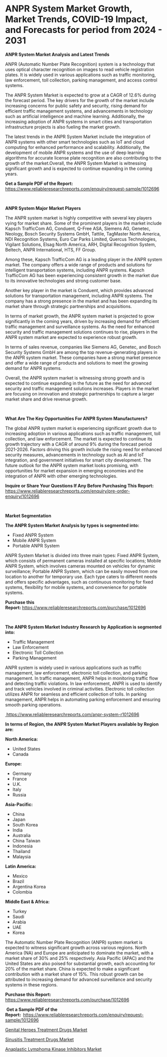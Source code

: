 <p><h1>ANPR System Market Growth, Market Trends, COVID-19 Impact, and Forecasts for period from 2024 - 2031</h1></p><p><strong>ANPR System Market Analysis and Latest Trends</strong></p>
<p><p>ANPR (Automatic Number Plate Recognition) system is a technology that uses optical character recognition on images to read vehicle registration plates. It is widely used in various applications such as traffic monitoring, law enforcement, toll collection, parking management, and access control systems.</p><p>The ANPR System Market is expected to grow at a CAGR of 12.6% during the forecast period. The key drivers for the growth of the market include increasing concerns for public safety and security, rising demand for efficient traffic management systems, and advancements in technology such as artificial intelligence and machine learning. Additionally, the increasing adoption of ANPR systems in smart cities and transportation infrastructure projects is also fueling the market growth.</p><p>The latest trends in the ANPR System Market include the integration of ANPR systems with other smart technologies such as IoT and cloud computing for enhanced performance and scalability. Additionally, the development of mobile ANPR systems and the use of deep learning algorithms for accurate license plate recognition are also contributing to the growth of the market.Overall, the ANPR System Market is witnessing significant growth and is expected to continue expanding in the coming years.</p></p>
<p><strong>Get a Sample PDF of the Report:&nbsp;</strong> <a href="https://www.reliableresearchreports.com/enquiry/request-sample/1012696">https://www.reliableresearchreports.com/enquiry/request-sample/1012696</a></p>
<p>&nbsp;</p>
<p><strong>ANPR System Major Market Players</strong></p>
<p><p>The ANPR system market is highly competitive with several key players vying for market share. Some of the prominent players in the market include Kapsch TrafficCom AG, Conduent, Q-Free ASA, Siemens AG, Genetec, Neology, Bosch Security Systems GmbH, Tattile, TagMaster North America, NDI Recognition Systems, Euro Car Parks Limited, Quercus Technologies, Vigilant Solutions, Elsag North America, ARH, Digital Recognition System, Beltech, ANPR International, HTS, FF Group.</p><p>Among these, Kapsch TrafficCom AG is a leading player in the ANPR system market. The company offers a wide range of products and solutions for intelligent transportation systems, including ANPR systems. Kapsch TrafficCom AG has been experiencing consistent growth in the market due to its innovative technologies and strong customer base.</p><p>Another key player in the market is Conduent, which provides advanced solutions for transportation management, including ANPR systems. The company has a strong presence in the market and has been expanding its market share through strategic partnerships and acquisitions.</p><p>In terms of market growth, the ANPR system market is projected to grow significantly in the coming years, driven by increasing demand for efficient traffic management and surveillance systems. As the need for enhanced security and traffic management solutions continues to rise, players in the ANPR system market are expected to experience robust growth.</p><p>In terms of sales revenue, companies like Siemens AG, Genetec, and Bosch Security Systems GmbH are among the top revenue-generating players in the ANPR system market. These companies have a strong market presence and offer a wide range of products and solutions to meet the growing demand for ANPR systems.</p><p>Overall, the ANPR system market is witnessing strong growth and is expected to continue expanding in the future as the need for advanced security and traffic management solutions increases. Players in the market are focusing on innovation and strategic partnerships to capture a larger market share and drive revenue growth.</p></p>
<p>&nbsp;</p>
<p><strong>What Are The Key Opportunities For ANPR System Manufacturers?</strong></p>
<p><p>The global ANPR system market is experiencing significant growth due to increasing adoption in various applications such as traffic management, toll collection, and law enforcement. The market is expected to continue its growth trajectory with a CAGR of around 9% during the forecast period 2021-2026. Factors driving this growth include the rising need for enhanced security measures, advancements in technology such as AI and IoT integration, and government initiatives for smart city development. The future outlook for the ANPR system market looks promising, with opportunities for market expansion in emerging economies and the integration of ANPR with other emerging technologies.</p></p>
<p><strong>Inquire or Share Your Questions If Any Before Purchasing This Report:</strong> <a href="https://www.reliableresearchreports.com/enquiry/pre-order-enquiry/1012696">https://www.reliableresearchreports.com/enquiry/pre-order-enquiry/1012696</a></p>
<p>&nbsp;</p>
<p><strong>Market Segmentation</strong></p>
<p><strong>The ANPR System Market Analysis by types is segmented into:</strong></p>
<p><ul><li>Fixed ANPR System</li><li>Mobile ANPR System</li><li>Portable ANPR System</li></ul></p>
<p><p>ANPR System Market is divided into three main types: Fixed ANPR System, which consists of permanent cameras installed at specific locations; Mobile ANPR System, which involves cameras mounted on vehicles for dynamic surveillance; Portable ANPR System, which can be easily moved from one location to another for temporary use. Each type caters to different needs and offers specific advantages, such as continuous monitoring for fixed systems, flexibility for mobile systems, and convenience for portable systems.</p></p>
<p><strong>Purchase this Report:&nbsp;</strong><a href="https://www.reliableresearchreports.com/purchase/1012696">https://www.reliableresearchreports.com/purchase/1012696</a></p>
<p>&nbsp;</p>
<p><strong>The ANPR System Market Industry Research by Application is segmented into:</strong></p>
<p><ul><li>Traffic Management</li><li>Law Enforcement</li><li>Electronic Toll Collection</li><li>Parking Management</li></ul></p>
<p><p>ANPR system is widely used in various applications such as traffic management, law enforcement, electronic toll collection, and parking management. In traffic management, ANPR helps in monitoring traffic flow and detecting traffic violations. In law enforcement, ANPR is used to identify and track vehicles involved in criminal activities. Electronic toll collection utilizes ANPR for seamless and efficient collection of tolls. In parking management, ANPR helps in automating parking enforcement and ensuring smooth parking operations.</p></p>
<p><a href="https://www.reliableresearchreports.com/anpr-system-r1012696">&nbsp;https://www.reliableresearchreports.com/anpr-system-r1012696</a></p>
<p><strong>In terms of Region, the ANPR System Market Players available by Region are:</strong></p>
<p>
    <p> <strong> North America: </strong>
        <ul>
            <li>United States</li>
            <li>Canada</li>
        </ul>
        </p> 
    <p> <strong> Europe: </strong>
        <ul>
            <li>Germany</li>
            <li>France</li>
            <li>U.K.</li>
            <li>Italy</li>
            <li>Russia</li>
        </ul>
        </p> 
    <p> <strong> Asia-Pacific: </strong>
        <ul>
            <li>China</li>
            <li>Japan</li>
            <li>South Korea</li>
            <li>India</li>
            <li>Australia</li>
            <li>China Taiwan</li>
            <li>Indonesia</li>
            <li>Thailand</li>
            <li>Malaysia</li>
        </ul>
        </p> 
    <p> <strong> Latin America: </strong>
        <ul>
            <li>Mexico</li>
            <li>Brazil</li>
            <li>Argentina Korea</li>
            <li>Colombia</li>
        </ul>
        </p> 
    <p> <strong> Middle East & Africa: </strong>
        <ul>
            <li>Turkey</li>
            <li>Saudi</li>
            <li>Arabia</li>
            <li>UAE</li>
            <li>Korea</li>
        </ul>
    </p>
    </p>
<p><p>The Automatic Number Plate Recognition (ANPR) system market is expected to witness significant growth across various regions. North America (NA) and Europe are anticipated to dominate the market, with a market share of 30% and 25% respectively. Asia Pacific (APAC) and the United States are also poised for substantial growth, each accounting for 20% of the market share. China is expected to make a significant contribution with a market share of 15%. This robust growth can be attributed to increasing demand for advanced surveillance and security systems in these regions.</p></p>
<p><strong>Purchase this Report: </strong><a href="https://www.reliableresearchreports.com/purchase/1012696">https://www.reliableresearchreports.com/purchase/1012696</a></p>
<p>&nbsp;<strong>Get a Sample PDF of the Report:&nbsp;&nbsp;</strong><a href="https://www.reliableresearchreports.com/enquiry/request-sample/1012696">https://www.reliableresearchreports.com/enquiry/request-sample/1012696</a></p>
<p><strong></strong></p>
<p><p><a href="https://www.linkedin.com/pulse/genital-herpes-treatment-drugs-market-size-reveals-best-marketing-us43f">Genital Herpes Treatment Drugs Market</a></p><p><a href="https://www.linkedin.com/pulse/sinusitis-treatment-drugs-market-furnishes-information-share-u0avf">Sinusitis Treatment Drugs Market</a></p><p><a href="https://www.linkedin.com/pulse/anaplastic-lymphoma-kinase-inhibitors-market-size-cagr-trends-xpjuc">Anaplastic Lymphoma Kinase Inhibitors Market</a></p></p>